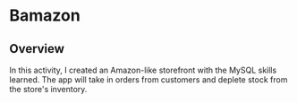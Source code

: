 # Bamazon

## Overview

In this activity, I created an Amazon-like storefront with the MySQL skills learned. The app will take in orders from customers and deplete stock from the store's inventory. 

